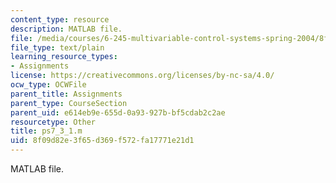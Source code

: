 ```yaml
---
content_type: resource
description: MATLAB file.
file: /media/courses/6-245-multivariable-control-systems-spring-2004/8f09d82e3f65d369f572fa17771e21d1_ps7_3_1.m
file_type: text/plain
learning_resource_types:
- Assignments
license: https://creativecommons.org/licenses/by-nc-sa/4.0/
ocw_type: OCWFile
parent_title: Assignments
parent_type: CourseSection
parent_uid: e614eb9e-655d-0a93-927b-bf5cdab2c2ae
resourcetype: Other
title: ps7_3_1.m
uid: 8f09d82e-3f65-d369-f572-fa17771e21d1
---
```

MATLAB file.